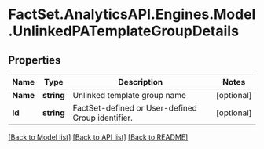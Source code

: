 # FactSet.AnalyticsAPI.Engines.Model.UnlinkedPATemplateGroupDetails

## Properties

Name | Type | Description | Notes
------------ | ------------- | ------------- | -------------
**Name** | **string** | Unlinked template group name | [optional] 
**Id** | **string** | FactSet-defined or User-defined Group identifier. | [optional] 

[[Back to Model list]](../README.md#documentation-for-models) [[Back to API list]](../README.md#documentation-for-api-endpoints) [[Back to README]](../README.md)


